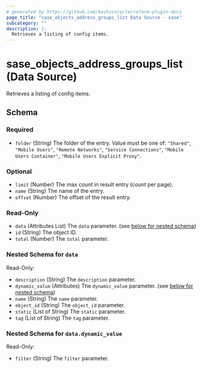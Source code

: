 ```yaml
---
# generated by https://github.com/hashicorp/terraform-plugin-docs
page_title: "sase_objects_address_groups_list Data Source - sase"
subcategory: ""
description: |-
  Retrieves a listing of config items.
---
```


# sase_objects_address_groups_list (Data Source)

Retrieves a listing of config items.



<!-- schema generated by tfplugindocs -->
## Schema

### Required

- `folder` (String) The folder of the entry. Value must be one of: `"Shared"`, `"Mobile Users"`, `"Remote Networks"`, `"Service Connections"`, `"Mobile Users Container"`, `"Mobile Users Explicit Proxy"`.

### Optional

- `limit` (Number) The max count in result entry (count per page).
- `name` (String) The name of the entry.
- `offset` (Number) The offset of the result entry.

### Read-Only

- `data` (Attributes List) The `data` parameter. (see [below for nested schema](#nestedatt--data))
- `id` (String) The object ID.
- `total` (Number) The `total` parameter.

<a id="nestedatt--data"></a>
### Nested Schema for `data`

Read-Only:

- `description` (String) The `description` parameter.
- `dynamic_value` (Attributes) The `dynamic_value` parameter. (see [below for nested schema](#nestedatt--data--dynamic_value))
- `name` (String) The `name` parameter.
- `object_id` (String) The `object_id` parameter.
- `static` (List of String) The `static` parameter.
- `tag` (List of String) The `tag` parameter.

<a id="nestedatt--data--dynamic_value"></a>
### Nested Schema for `data.dynamic_value`

Read-Only:

- `filter` (String) The `filter` parameter.


